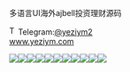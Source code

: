 多语言UI海外ajbell投资理财源码<p dir="auto"><a target="_blank" rel="noopener noreferrer nofollow" href="https://camo.githubusercontent.com/d614d90677fbc2e34c7c62ebc68c82379d87a57c4beaf05af65fec7ba6b72e36/68747470733a2f2f63646e2d69636f6e732d706e672e666c617469636f6e2e636f6d2f3531322f323131312f323131313634362e706e67"><img src="https://camo.githubusercontent.com/d614d90677fbc2e34c7c62ebc68c82379d87a57c4beaf05af65fec7ba6b72e36/68747470733a2f2f63646e2d69636f6e732d706e672e666c617469636f6e2e636f6d2f3531322f323131312f323131313634362e706e67" alt="Telegram Icon" style="width: 16px; max-width: 100%;" data-canonical-src="https://cdn-icons-png.flaticon.com/512/2111/2111646.png"></a>Telegram:<a href="https://t.me/yeziym2" rel="nofollow">@yeziym2</a><br><a href="https://www.yeziym.com/">www.yeziym.com</a></p><img src="https://github.com/yeziym/PfYinIP2Va/blob/main/P9OsF.png"><img src="https://github.com/yeziym/PfYinIP2Va/blob/main/wxE2D.png"><img src="https://github.com/yeziym/PfYinIP2Va/blob/main/kpEjq.png"><img src="https://github.com/yeziym/PfYinIP2Va/blob/main/95lHs.png"><img src="https://github.com/yeziym/PfYinIP2Va/blob/main/pX9yT.png"><img src="https://github.com/yeziym/PfYinIP2Va/blob/main/GXjE8.png"><img src="https://github.com/yeziym/PfYinIP2Va/blob/main/grGMZ.png"><img src="https://github.com/yeziym/PfYinIP2Va/blob/main/vjltA.png"><img src="https://github.com/yeziym/PfYinIP2Va/blob/main/NBDmb.png"><img src="https://github.com/yeziym/PfYinIP2Va/blob/main/meuzE.png"><img src="https://github.com/yeziym/PfYinIP2Va/blob/main/x0yBB.png">